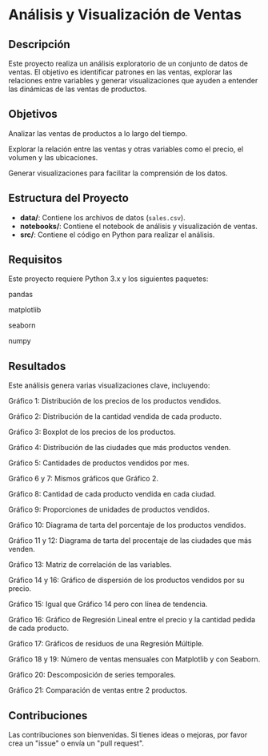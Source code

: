 # Análisis y Visualización de Ventas

## Descripción

Este proyecto realiza un análisis exploratorio de un conjunto de datos de ventas. El objetivo es identificar patrones en las ventas, explorar las relaciones entre variables y generar visualizaciones que ayuden a entender las dinámicas de las ventas de productos.

## Objetivos

Analizar las ventas de productos a lo largo del tiempo.

Explorar la relación entre las ventas y otras variables como el precio, el volumen y las ubicaciones.

Generar visualizaciones para facilitar la comprensión de los datos.

## Estructura del Proyecto

- **data/**: Contiene los archivos de datos (`sales.csv`).
- **notebooks/**: Contiene el notebook de análisis y visualización de ventas.
- **src/**: Contiene el código en Python para realizar el análisis.

## Requisitos
Este proyecto requiere Python 3.x y los siguientes paquetes:

pandas

matplotlib

seaborn

numpy

## Resultados
Este análisis genera varias visualizaciones clave, incluyendo:

Gráfico 1: Distribución de los precios de los productos vendidos.

Gráfico 2: Distribución de la cantidad vendida de cada producto.

Gráfico 3: Boxplot de los precios de los productos.

Gráfico 4: Distribución de las ciudades que más productos venden.

Gráfico 5: Cantidades de productos vendidos por mes.

Gráfico 6 y 7: Mismos gráficos que Gráfico 2.

Gráfico 8: Cantidad de cada producto vendida en cada ciudad.

Gráfico 9: Proporciones de unidades de productos vendidos.

Gráfico 10: Diagrama de tarta del porcentaje de los productos vendidos.

Gráfico 11 y 12: Diagrama de tarta del procentaje de las ciudades que más venden.

Gráfico 13: Matriz de correlación de las variables. 

Gráfico 14 y 16: Gráfico de dispersión de los productos vendidos por su precio.

Gráfico 15: Igual que Gráfico 14 pero con línea de tendencia.

Gráfico 16: Gráfico de Regresión Lineal entre el precio y la cantidad pedida de cada producto.

Gráfico 17: Gráficos de residuos de una Regresión Múltiple.  

Gráfico 18 y 19: Número de ventas mensuales con Matplotlib y con Seaborn.

Gráfico 20: Descomposición de series temporales.

Gráfico 21: Comparación de ventas entre 2 productos.



## Contribuciones

Las contribuciones son bienvenidas. Si tienes ideas o mejoras, por favor crea un "issue" o envía un "pull request".
